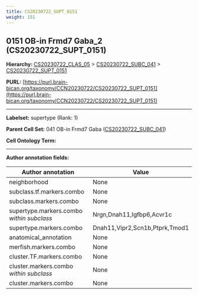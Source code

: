 ```yaml
---
title: CS20230722_SUPT_0151
weight: 151
---
```

## 0151 OB-in Frmd7 Gaba_2 (CS20230722_SUPT_0151)
<b>Hierarchy: </b>
[CS20230722_CLAS_05](../CS20230722_CLAS_05) >
[CS20230722_SUBC_041](../CS20230722_SUBC_041) >
[CS20230722_SUPT_0151](../CS20230722_SUPT_0151)

**PURL:** [https://purl.brain-bican.org/taxonomy/CCN20230722/CS20230722_SUPT_0151](https://purl.brain-bican.org/taxonomy/CCN20230722/CS20230722_SUPT_0151)

---


**Labelset:** supertype (Rank: 1)

**Parent Cell Set:** 041 OB-in Frmd7 Gaba ([CS20230722_SUBC_041](../CS20230722_SUBC_041))



**Cell Ontology Term:** 

[MARKER GENES.]: #


---

[TRANSFERRED ANNOTATIONS.]: #


[AUTHOR ANNOTATION FIELDS.]: #


**Author annotation fields:**

| Author annotation | Value |
|-------------------|-------|
|neighborhood|None|
|subclass.tf.markers.combo|None|
|subclass.markers.combo|None|
|supertype.markers.combo _within subclass_|Nrgn,Dnah11,Igfbp6,Acvr1c|
|supertype.markers.combo|Dnah11,Vipr2,Scn1b,Ptprk,Tmod1|
|anatomical_annotation|None|
|merfish.markers.combo|None|
|cluster.TF.markers.combo|None|
|cluster.markers.combo _within subclass_|None|
|cluster.markers.combo|None|
